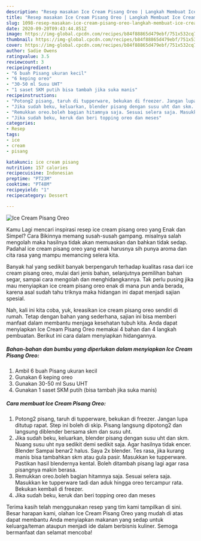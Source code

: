 ```yaml
---
description: "Resep masakan Ice Cream Pisang Oreo | Langkah Membuat Ice Cream Pisang Oreo Yang Enak Dan Lezat"
title: "Resep masakan Ice Cream Pisang Oreo | Langkah Membuat Ice Cream Pisang Oreo Yang Enak Dan Lezat"
slug: 1098-resep-masakan-ice-cream-pisang-oreo-langkah-membuat-ice-cream-pisang-oreo-yang-enak-dan-lezat
date: 2020-09-20T09:43:44.851Z
image: https://img-global.cpcdn.com/recipes/b84f88865d479ebf/751x532cq70/ice-cream-pisang-oreo-foto-resep-utama.jpg
thumbnail: https://img-global.cpcdn.com/recipes/b84f88865d479ebf/751x532cq70/ice-cream-pisang-oreo-foto-resep-utama.jpg
cover: https://img-global.cpcdn.com/recipes/b84f88865d479ebf/751x532cq70/ice-cream-pisang-oreo-foto-resep-utama.jpg
author: Sadie Owens
ratingvalue: 3.5
reviewcount: 3
recipeingredient:
- "6 buah Pisang ukuran kecil"
- "6 keping oreo"
- "30-50 ml Susu UHT"
- "1 saset SKM putih bisa tambah jika suka manis"
recipeinstructions:
- "Potong2 pisang, taruh di tupperware, bekukan di freezer. Jangan lupa ditutup rapat. Step ini boleh di skip. Pisang langsung dipotong2 dan langsung diblender bersama skm dan susu uht."
- "Jika sudah beku, keluarkan, blender pisang dengan susu uht dan skm. Nuang susu uht nya sedikit demi sedikit saja. Agar hasilnya tidak encer. Blender Sampai benar2 halus. Saya 2x blender. Tes rasa, jika kurang manis bisa tambahkan skm atau gula pasir. Masukkan ke tupperware. Pastikan hasil blendernya kental. Boleh ditambah pisang lagi agar rasa pisangnya makin berasa."
- "Remukkan oreo.boleh bagian hitamnya saja. Sesuai selera saja. Masukkan ke tupperware tadi dan aduk hingga oreo tercampur rata. Bekukan kembali di freezer."
- "Jika sudah beku, keruk dan beri topping oreo dan meses"
categories:
- Resep
tags:
- ice
- cream
- pisang

katakunci: ice cream pisang 
nutrition: 157 calories
recipecuisine: Indonesian
preptime: "PT23M"
cooktime: "PT48M"
recipeyield: "1"
recipecategory: Dessert

---
```



![Ice Cream Pisang Oreo](https://img-global.cpcdn.com/recipes/b84f88865d479ebf/751x532cq70/ice-cream-pisang-oreo-foto-resep-utama.jpg)

Kamu Lagi mencari inspirasi resep ice cream pisang oreo yang Enak dan Simpel? Cara Bikinnya memang susah-susah gampang. misalnya salah mengolah maka hasilnya tidak akan memuaskan dan bahkan tidak sedap. Padahal ice cream pisang oreo yang enak harusnya sih punya aroma dan cita rasa yang mampu memancing selera kita.

Banyak hal yang sedikit banyak berpengaruh terhadap kualitas rasa dari ice cream pisang oreo, mulai dari jenis bahan, selanjutnya pemilihan bahan segar, sampai cara mengolah dan menghidangkannya. Tak perlu pusing jika mau menyiapkan ice cream pisang oreo enak di mana pun anda berada, karena asal sudah tahu triknya maka hidangan ini dapat menjadi sajian spesial.




Nah, kali ini kita coba, yuk, kreasikan ice cream pisang oreo sendiri di rumah. Tetap dengan bahan yang sederhana, sajian ini bisa memberi manfaat dalam membantu menjaga kesehatan tubuh kita. Anda dapat menyiapkan Ice Cream Pisang Oreo memakai 4 bahan dan 4 langkah pembuatan. Berikut ini cara dalam menyiapkan hidangannya.

<!--inarticleads1-->

##### Bahan-bahan dan bumbu yang diperlukan dalam menyiapkan Ice Cream Pisang Oreo:

1. Ambil 6 buah Pisang ukuran kecil
1. Gunakan 6 keping oreo
1. Gunakan 30-50 ml Susu UHT
1. Gunakan 1 saset SKM putih (bisa tambah jika suka manis)




<!--inarticleads2-->

##### Cara membuat Ice Cream Pisang Oreo:

1. Potong2 pisang, taruh di tupperware, bekukan di freezer. Jangan lupa ditutup rapat. Step ini boleh di skip. Pisang langsung dipotong2 dan langsung diblender bersama skm dan susu uht.
1. Jika sudah beku, keluarkan, blender pisang dengan susu uht dan skm. Nuang susu uht nya sedikit demi sedikit saja. Agar hasilnya tidak encer. Blender Sampai benar2 halus. Saya 2x blender. Tes rasa, jika kurang manis bisa tambahkan skm atau gula pasir. Masukkan ke tupperware. Pastikan hasil blendernya kental. Boleh ditambah pisang lagi agar rasa pisangnya makin berasa.
1. Remukkan oreo.boleh bagian hitamnya saja. Sesuai selera saja. Masukkan ke tupperware tadi dan aduk hingga oreo tercampur rata. Bekukan kembali di freezer.
1. Jika sudah beku, keruk dan beri topping oreo dan meses




Terima kasih telah menggunakan resep yang tim kami tampilkan di sini. Besar harapan kami, olahan Ice Cream Pisang Oreo yang mudah di atas dapat membantu Anda menyiapkan makanan yang sedap untuk keluarga/teman ataupun menjadi ide dalam berbisnis kuliner. Semoga bermanfaat dan selamat mencoba!

